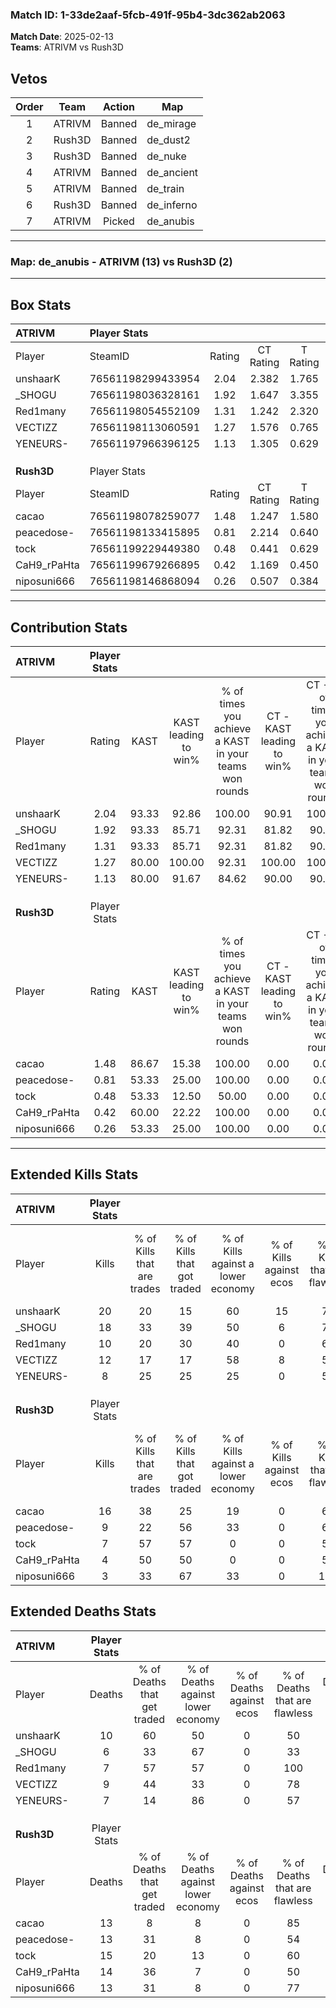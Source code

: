 ### Match ID: 1-33de2aaf-5fcb-491f-95b4-3dc362ab2063  
**Match Date**: 2025-02-13  
**Teams**: ATRIVM vs Rush3D  

## Vetos  

| Order | Team | Action | Map |
| :---: | :--: | :----: | --- |
| 1 | ATRIVM | Banned | de_mirage |
| 2 | Rush3D | Banned | de_dust2 |
| 3 | Rush3D | Banned | de_nuke |
| 4 | ATRIVM | Banned | de_ancient |
| 5 | ATRIVM | Banned | de_train |
| 6 | Rush3D | Banned | de_inferno |
| 7 | ATRIVM | Picked | de_anubis |

---  

### **Map**: de_anubis - ATRIVM (13) vs Rush3D (2)  
---  

## Box Stats  

| **ATRIVM**  | Player Stats      |        |           |          |       |       |       |         |        |      |     |
| :- | :- | :-: | :-: | :-: | :-: | :-: | :-: | :-: | :-: | :-: | :-: |
| Player      | SteamID           | Rating | CT Rating | T Rating | KAST  |  ADR  | Kills | Assists | Deaths | K/D  | HS% |
| unshaarK    | 76561198299433954 |  2.04  |   2.382   |  1.765   | 93.33 | 137.8 |  20   |    9    |   10   | 2.00 | 55  |
| _SHOGU      | 76561198036328161 |  1.92  |   1.647   |  3.355   | 93.33 | 101.3 |  18   |    4    |   6    | 3.00 | 61  |
| Red1many    | 76561198054552109 |  1.31  |   1.242   |  2.320   | 93.33 | 67.8  |  10   |    4    |   7    | 1.43 | 70  |
| VECTIZZ     | 76561198113060591 |  1.27  |   1.576   |  0.765   | 80.00 | 77.6  |  12   |    1    |   9    | 1.33 | 25  |
| YENEURS-    | 76561197966396125 |  1.13  |   1.305   |  0.629   | 80.00 | 75.9  |   8   |    5    |   7    | 1.14 | 50  |
|             |                   |        |           |          |       |       |       |         |        |      |     |
|             |                   |        |           |          |       |       |       |         |        |      |     |
|             |                   |        |           |          |       |       |       |         |        |      |     |
| **Rush3D**  | Player Stats      |        |           |          |       |       |       |         |        |      |     |
| Player      | SteamID           | Rating | CT Rating | T Rating | KAST  |  ADR  | Kills | Assists | Deaths | K/D  | HS% |
| cacao       | 76561198078259077 |  1.48  |   1.247   |  1.580   | 86.67 | 95.0  |  16   |    3    |   13   | 1.23 | 56  |
| peacedose-  | 76561198133415895 |  0.81  |   2.214   |  0.640   | 53.33 | 86.9  |   9   |    4    |   13   | 0.69 | 66  |
| tock        | 76561199229449380 |  0.48  |   0.441   |  0.629   | 53.33 | 44.9  |   7   |    3    |   15   | 0.47 | 57  |
| CaH9_rPaHta | 76561199679266895 |  0.42  |   1.169   |  0.450   | 60.00 | 46.9  |   4   |    5    |   14   | 0.29 | 100 |
| niposuni666 | 76561198146868094 |  0.26  |   0.507   |  0.384   | 53.33 | 27.9  |   3   |    2    |   13   | 0.23 | 33  |
---  

## Contribution Stats  

| **ATRIVM**  | Player Stats |       |                      |                                                        |                           |                                                             |                          |                                                            |
| :- | :-: | :-: | :-: | :-: | :-: | :-: | :-: | :-: |
| Player      |    Rating    | KAST  | KAST leading to win% | % of times you achieve a KAST in your teams won rounds | CT - KAST leading to win% | CT - % of times you achieve a KAST in your teams won rounds | T - KAST leading to win% | T - % of times you achieve a KAST in your teams won rounds |
| unshaarK    |     2.04     | 93.33 |        92.86         |                         100.00                         |           90.91           |                           100.00                            |          100.00          |                           100.00                           |
| _SHOGU      |     1.92     | 93.33 |        85.71         |                         92.31                          |           81.82           |                            90.00                            |          100.00          |                           100.00                           |
| Red1many    |     1.31     | 93.33 |        85.71         |                         92.31                          |           81.82           |                            90.00                            |          100.00          |                           100.00                           |
| VECTIZZ     |     1.27     | 80.00 |        100.00        |                         92.31                          |          100.00           |                           100.00                            |          100.00          |                           66.67                            |
| YENEURS-    |     1.13     | 80.00 |        91.67         |                         84.62                          |           90.00           |                            90.00                            |          100.00          |                           66.67                            |
|             |              |       |                      |                                                        |                           |                                                             |                          |                                                            |
|             |              |       |                      |                                                        |                           |                                                             |                          |                                                            |
|             |              |       |                      |                                                        |                           |                                                             |                          |                                                            |
| **Rush3D**  | Player Stats |       |                      |                                                        |                           |                                                             |                          |                                                            |
| Player      |    Rating    | KAST  | KAST leading to win% | % of times you achieve a KAST in your teams won rounds | CT - KAST leading to win% | CT - % of times you achieve a KAST in your teams won rounds | T - KAST leading to win% | T - % of times you achieve a KAST in your teams won rounds |
| cacao       |     1.48     | 86.67 |        15.38         |                         100.00                         |           0.00            |                            0.00                             |          20.00           |                           100.00                           |
| peacedose-  |     0.81     | 53.33 |        25.00         |                         100.00                         |           0.00            |                            0.00                             |          40.00           |                           100.00                           |
| tock        |     0.48     | 53.33 |        12.50         |                         50.00                          |           0.00            |                            0.00                             |          16.67           |                           50.00                            |
| CaH9_rPaHta |     0.42     | 60.00 |        22.22         |                         100.00                         |           0.00            |                            0.00                             |          28.57           |                           100.00                           |
| niposuni666 |     0.26     | 53.33 |        25.00         |                         100.00                         |           0.00            |                            0.00                             |          33.33           |                           100.00                           |
---  

## Extended Kills Stats  

| **ATRIVM**  | Player Stats |                            |                            |                                    |                         |                              |                                 |                                       |                    |           |
| :- | :-: | :-: | :-: | :-: | :-: | :-: | :-: | :-: | :-: | :-: |
| Player      |    Kills     | % of Kills that are trades | % of Kills that got traded | % of Kills against a lower economy | % of Kills against ecos | % of Kills that are flawless | % of Kills that are close duels | % of Kills that are assisted by flash | Pistol Round Kills | AWP Kills |
| unshaarK    |      20      |             20             |             15             |                 60                 |           15            |              75              |                0                |                   5                   |         0          |     2     |
| _SHOGU      |      18      |             33             |             39             |                 50                 |            6            |              72              |                6                |                   6                   |         0          |     5     |
| Red1many    |      10      |             20             |             30             |                 40                 |            0            |              60              |                0                |                  20                   |         0          |     2     |
| VECTIZZ     |      12      |             17             |             17             |                 58                 |            8            |              50              |                8                |                   0                   |         8          |     1     |
| YENEURS-    |      8       |             25             |             25             |                 25                 |            0            |              50              |                0                |                   0                   |         0          |     0     |
|             |              |                            |                            |                                    |                         |                              |                                 |                                       |                    |           |
|             |              |                            |                            |                                    |                         |                              |                                 |                                       |                    |           |
|             |              |                            |                            |                                    |                         |                              |                                 |                                       |                    |           |
| **Rush3D**  | Player Stats |                            |                            |                                    |                         |                              |                                 |                                       |                    |           |
| Player      |    Kills     | % of Kills that are trades | % of Kills that got traded | % of Kills against a lower economy | % of Kills against ecos | % of Kills that are flawless | % of Kills that are close duels | % of Kills that are assisted by flash | Pistol Round Kills | AWP Kills |
| cacao       |      16      |             38             |             25             |                 19                 |            0            |              63              |                6                |                   0                   |         2          |     1     |
| peacedose-  |      9       |             22             |             56             |                 33                 |            0            |              67              |                0                |                   0                   |         0          |     1     |
| tock        |      7       |             57             |             57             |                 0                  |            0            |              57              |               14                |                   0                   |         0          |     1     |
| CaH9_rPaHta |      4       |             50             |             50             |                 0                  |            0            |              50              |                0                |                   0                   |         0          |     0     |
| niposuni666 |      3       |             33             |             67             |                 33                 |            0            |             100              |                0                |                   0                   |         0          |     0     |
## Extended Deaths Stats  

| **ATRIVM**  | Player Stats |                             |                                   |                          |                               |                            |                           |               |
| :- | :-: | :-: | :-: | :-: | :-: | :-: | :-: | :-: |
| Player      |    Deaths    | % of Deaths that get traded | % of Deaths against lower economy | % of Deaths against ecos | % of Deaths that are flawless | % of Deaths that are close | % of Deaths while blinded | Deaths to AWP |
| unshaarK    |      10      |             60              |                50                 |            0             |              50               |             10             |             0             |       1       |
| _SHOGU      |      6       |             33              |                67                 |            0             |              33               |             0              |             0             |       0       |
| Red1many    |      7       |             57              |                57                 |            0             |              100              |             0              |             0             |       0       |
| VECTIZZ     |      9       |             44              |                33                 |            0             |              78               |             0              |             0             |       0       |
| YENEURS-    |      7       |             14              |                86                 |            0             |              57               |             14             |             0             |       1       |
|             |              |                             |                                   |                          |                               |                            |                           |               |
|             |              |                             |                                   |                          |                               |                            |                           |               |
|             |              |                             |                                   |                          |                               |                            |                           |               |
| **Rush3D**  | Player Stats |                             |                                   |                          |                               |                            |                           |               |
| Player      |    Deaths    | % of Deaths that get traded | % of Deaths against lower economy | % of Deaths against ecos | % of Deaths that are flawless | % of Deaths that are close | % of Deaths while blinded | Deaths to AWP |
| cacao       |      13      |              8              |                 8                 |            0             |              85               |             0              |             0             |       2       |
| peacedose-  |      13      |             31              |                 8                 |            0             |              54               |             0              |            15             |       2       |
| tock        |      15      |             20              |                13                 |            0             |              60               |             0              |             7             |       1       |
| CaH9_rPaHta |      14      |             36              |                 7                 |            0             |              50               |             7              |             0             |       3       |
| niposuni666 |      13      |             31              |                 8                 |            0             |              77               |             8              |             8             |       0       |
